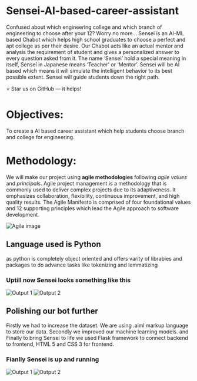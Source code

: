# Sensei-AI-based-career-assistant
Confused about which engineering college and which branch of engineering to choose after your 12?
Worry no more...
Sensei is an AI-ML based Chabot which helps high school graduates to choose a perfect and apt college as per their desire. 
Our Chabot acts like an actual mentor and analysis the requirement of student and gives a personalized answer to every question asked from it. 
The name ‘Sensei’ hold a special meaning in itself, Sensei in Japanese means ‘Teacher’ or ‘Mentor’.
Sensei will be AI based which means it will simulate the intelligent behavior to its best possible extent. 
Sensei will guide students down the right path.


⭐ Star us on GitHub — it helps!

# Objectives:
To create a AI based career assistant which help students choose branch and college for engineering. 

# Methodology:
We will make our project using **agile methodologies** following *agile values* and *principals*. 
Agile project management is a methodology that is commonly used to deliver complex projects due to its adaptiveness. It emphasizes collaboration, flexibility, continuous improvement, and high quality results. 
The Agile Manifesto is comprised of four foundational values and 12 supporting principles which lead the Agile approach to software development.

![Agile image](https://devcom.com/wp-content/uploads/2019/08/methodology-agile.png)


## Language used is Python
as python is completely object oriented and offers varity of librabies and packages to do advance tasks like tokenizing and lemmatizing

### Uptill now Sensei looks something like this
![Output 1](https://github.com/KrishanR-123/Sensei-AI-based-career-assistant/blob/main/Output/1.jpg)
![Output 2](https://github.com/KrishanR-123/Sensei-AI-based-career-assistant/blob/main/Output/2.jpg)

## Polishing our bot further
Firstly we had to increase the dataset. We are using .aiml markup language to store our data.
Secondly we improved our machine learning models.
and Finally to bring Sensei to life we used Flask framework to connect backend to frontend, HTML 5 and CSS 3 for frontend.

### Fianlly Sensei is up and running
![Output 1](https://github.com/KrishanR-123/Sensei-AI-based-career-assistant/blob/main/Output/1.jpg)
![Output 2](https://github.com/KrishanR-123/Sensei-AI-based-career-assistant/blob/main/Output/2.jpg)
